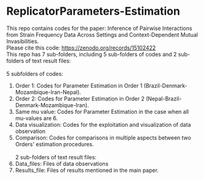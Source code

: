 # ReplicatorParameters-Estimation
This repo contains codes for the paper: Inference of Pairwise Interactions from Strain Frequency Data Across Settings and Context-Dependent Mutual Invasibilities.\
Please cite this code: https://zenodo.org/records/15102422 \
This repo has 7 sub-folders, including 5 sub-folders of codes and 2 sub-folders of text result files:\
\
5 subfolders of codes:
1. Order 1: Codes for Parameter Estimation in Order 1 (Brazil-Denmark-Mozambique-Iran-Nepal).
2. Order 2: Codes for Parameter Estimation in Order 2 (Nepal-Brazil-Denmark-Mozambique-Iran).
3. Same mu value: Codes for Parameter Estimation in the case when all mu-values are 6.
4. Data visualization: Codes for the exploitation and visualization of data observation
5. Comparison: Codes for comparisons in multiple aspects between two Orders' estimation procedures.\
\
2 sub-folders of text result files: 
6. Data_files: Files of data observations 
7. Results_file: Files of results mentioned in the main paper.
